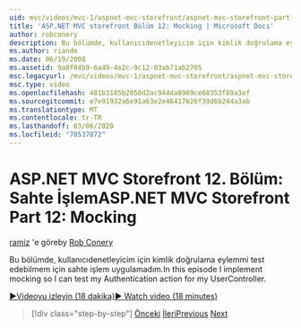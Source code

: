 ```yaml
---
uid: mvc/videos/mvc-1/aspnet-mvc-storefront/aspnet-mvc-storefront-part-12-mocking
title: 'ASP.NET MVC storefront Bölüm 12: Mocking | Microsoft Docs'
author: robconery
description: Bu bölümde, kullanıcıdenetleyicim için kimlik doğrulama eylemmi test edebilmem için sahte işlem uygulamadım.
ms.author: riande
ms.date: 06/19/2008
ms.assetid: 9a0f04b9-6a49-4e2c-9c12-03ab71ab2705
msc.legacyurl: /mvc/videos/mvc-1/aspnet-mvc-storefront/aspnet-mvc-storefront-part-12-mocking
msc.type: video
ms.openlocfilehash: 481b3185b2050d2ac944da8969ce68353f89a3ef
ms.sourcegitcommit: e7e91932a6e91a63e2e46417626f39d6b244a3ab
ms.translationtype: MT
ms.contentlocale: tr-TR
ms.lasthandoff: 03/06/2020
ms.locfileid: "78537872"
---
```

# <a name="aspnet-mvc-storefront-part-12-mocking"></a><span data-ttu-id="cb215-103">ASP.NET MVC Storefront 12. Bölüm: Sahte İşlem</span><span class="sxs-lookup"><span data-stu-id="cb215-103">ASP.NET MVC Storefront Part 12: Mocking</span></span>

<span data-ttu-id="cb215-104">[ramiz](https://github.com/robconery) 'e göre</span><span class="sxs-lookup"><span data-stu-id="cb215-104">by [Rob Conery](https://github.com/robconery)</span></span>

<span data-ttu-id="cb215-105">Bu bölümde, kullanıcıdenetleyicim için kimlik doğrulama eylemmi test edebilmem için sahte işlem uygulamadım.</span><span class="sxs-lookup"><span data-stu-id="cb215-105">In this episode I implement mocking so I can test my Authentication action for my UserController.</span></span>

[<span data-ttu-id="cb215-106">&#9654;Videoyu izleyin (18 dakika)</span><span class="sxs-lookup"><span data-stu-id="cb215-106">&#9654; Watch video (18 minutes)</span></span>](https://channel9.msdn.com/Blogs/ASP-NET-Site-Videos/aspnet-mvc-storefront-part-12-mocking)

> [!div class="step-by-step"]
> <span data-ttu-id="cb215-107">[Önceki](aspnet-mvc-storefront-part-11-hooking-up-the-shopping-cart-and-using-components.md)
> [İleri](aspnet-mvc-storefront-part-13-dependency-injection.md)</span><span class="sxs-lookup"><span data-stu-id="cb215-107">[Previous](aspnet-mvc-storefront-part-11-hooking-up-the-shopping-cart-and-using-components.md)
[Next](aspnet-mvc-storefront-part-13-dependency-injection.md)</span></span>
